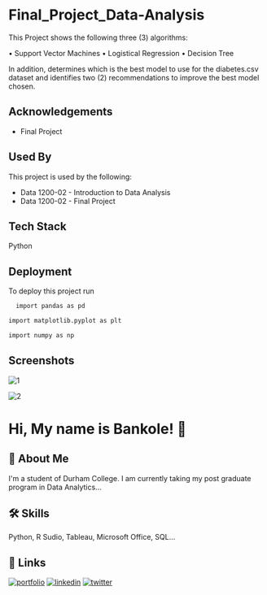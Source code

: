 # Final_Project_Data-Analysis

This Project shows the following three (3) algorithms:

•	Support Vector Machines
•	Logistical Regression
•	Decision Tree

In addition, determines which is the best model to use for the diabetes.csv dataset and identifies two (2) recommendations to improve the best model chosen.


## Acknowledgements

 - Final Project

## Used By

This project is used by the following:

- Data 1200-02 - Introduction to Data Analysis 
- Data 1200-02 - Final Project



## Tech Stack

Python

## Deployment

To deploy this project run

```bash
  import pandas as pd
```
```bash
import matplotlib.pyplot as plt
```
```bash
import numpy as np
```

## Screenshots

![1](https://user-images.githubusercontent.com/73833385/147850185-fb8e8fea-b0c7-4558-ba23-741f7b370713.png)

![2](https://user-images.githubusercontent.com/73833385/147850187-65226861-5d44-4a75-aa1f-ab4d3e0062ee.png)


# Hi, My name is Bankole! 👋


## 🚀 About Me
I'm a student of Durham College. I am currently taking my post graduate program in Data Analytics...


## 🛠 Skills
Python, R Sudio, Tableau, Microsoft Office, SQL...


## 🔗 Links
[![portfolio](https://img.shields.io/badge/my_portfolio-000?style=for-the-badge&logo=ko-fi&logoColor=white)](https://katherinempeterson.com/)
[![linkedin](https://img.shields.io/badge/linkedin-0A66C2?style=for-the-badge&logo=linkedin&logoColor=white)](https://www.linkedin.com/)
[![twitter](https://img.shields.io/badge/twitter-1DA1F2?style=for-the-badge&logo=twitter&logoColor=white)](https://twitter.com/)

